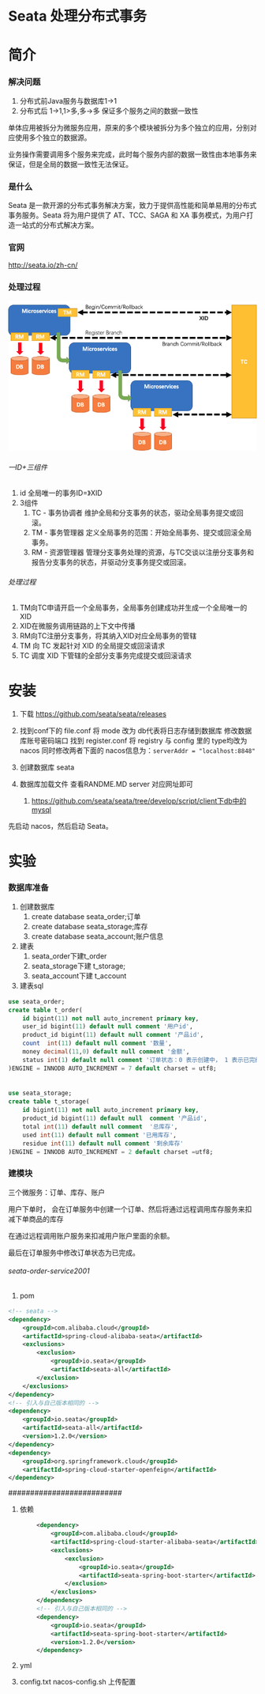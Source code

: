 # Seata 处理分布式事务

# 简介

### 解决问题
1. 分布式前Java服务与数据库1->1
2. 分布式后 1->1,1>多,多->多
保证多个服务之间的数据一致性

单体应用被拆分为微服务应用，原来的多个模块被拆分为多个独立的应用，分别对应使用多个独立的数据源。

业务操作需要调用多个服务来完成，此时每个服务内部的数据一致性由本地事务来保证，但是全局的数据一致性无法保证。



### 是什么

Seata 是一款开源的分布式事务解决方案，致力于提供高性能和简单易用的分布式事务服务。Seata 将为用户提供了 AT、TCC、SAGA 和 XA 事务模式，为用户打造一站式的分布式解决方案。
### 官网
http://seata.io/zh-cn/
### 处理过程
<img src="imgs/seata.png">

###### 一ID+三组件
1. id
全局唯一的事务ID=》XID
2. 3组件
    1. TC - 事务协调者
    维护全局和分支事务的状态，驱动全局事务提交或回滚。
    2. TM - 事务管理器
    定义全局事务的范围：开始全局事务、提交或回滚全局事务。
    3. RM - 资源管理器
    管理分支事务处理的资源，与TC交谈以注册分支事务和报告分支事务的状态，并驱动分支事务提交或回滚。
###### 处理过程
1. TM向TC申请开启一个全局事务，全局事务创建成功并生成一个全局唯一的XID
2. XID在微服务调用链路的上下文中传播
3. RM向TC注册分支事务，将其纳入XID对应全局事务的管辖
4. TM 向 TC 发起针对 XID 的全局提交或回滚请求
5. TC 调度 XID 下管辖的全部分支事务完成提交或回滚请求

# 安装
1. 下载
https://github.com/seata/seata/releases
2. 找到conf下的 file.conf 
将 mode 改为 db代表将日志存储到数据库
修改数据库账号密码端口
找到 register.conf
将 registry 与 config 里的 type均改为nacos
同时修改两者下面的 nacos信息为：`serverAddr = "localhost:8848"`
3. 创建数据库 seata

4. 数据库加载文件
    查看RANDME.MD server 对应网址即可
    1. https://github.com/seata/seata/tree/develop/script/client下db中的mysql

先启动 nacos，然后启动 Seata。



# 实验

### 数据库准备
1. 创建数据库
    1. create database seata_order;订单
    2. create database seata_storage;库存
    3. create database seata_account;账户信息
2. 建表
    1. seata_order下建t_order
    2. seata_storage下建 t_storage;
    3. seata_account下建 t_account
3. 建表sql
```sql
use seata_order;
create table t_order(
    id bigint(11) not null auto_increment primary key,
    user_id bigint(11) default null comment '用户id',
    product_id bigint(11) default null comment '产品id',
    count  int(11) default null comment '数量',
    money decimal(11,0) default null comment '金额',
    status int(1) default null comment '订单状态：0 表示创建中， 1 表示已完结'
)ENGINE = INNODB AUTO_INCREMENT = 7 default charset = utf8;


use seata_storage;
create table t_storage(
    id bigint(11) not null auto_increment primary key,
    product_id bigint(11) default null  comment '产品id',
    total int(11) default null comment  '总库存',
    used int(11) default null comment '已用库存',
    residue int(11) default null comment '剩余库存'
)ENGINE = INNODB AUTO_INCREMENT = 2 default charset =utf8;
```
### 建模块

三个微服务：订单、库存、账户

用户下单时， 会在订单服务中创建一个订单、然后将通过远程调用库存服务来扣减下单商品的库存

在通过远程调用账户服务来扣减用户账户里面的余额。

最后在订单服务中修改订单状态为已完成。

###### seata-order-service2001
1. pom
```xml
<!-- seata -->
<dependency>
    <groupId>com.alibaba.cloud</groupId>
    <artifactId>spring-cloud-alibaba-seata</artifactId>
    <exclusions>
        <exclusion>
            <groupId>io.seata</groupId>
            <artifactId>seata-all</artifactId>
        </exclusion>
    </exclusions>
</dependency>
<!-- 引入与自己版本相同的 -->
<dependency>
    <groupId>io.seata</groupId>
    <artifactId>seata-all</artifactId>
    <version>1.2.0</version>
</dependency>
<dependency>
    <groupId>org.springframework.cloud</groupId>
    <artifactId>spring-cloud-starter-openfeign</artifactId>
</dependency>
```


########################## 
1. 依赖
```xml
        <dependency>
            <groupId>com.alibaba.cloud</groupId>
            <artifactId>spring-cloud-starter-alibaba-seata</artifactId>
            <exclusions>
                <exclusion>
                    <groupId>io.seata</groupId>
                    <artifactId>seata-spring-boot-starter</artifactId>
                </exclusion>
            </exclusions>
        </dependency>
        <!-- 引入与自己版本相同的 -->
        <dependency>
            <groupId>io.seata</groupId>
            <artifactId>seata-spring-boot-starter</artifactId>
            <version>1.2.0</version>
        </dependency>
```
2. yml

3. config.txt nacos-config.sh 上传配置